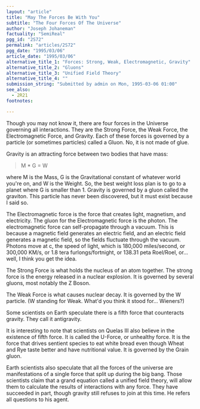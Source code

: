 ```yaml
---
layout: "article"
title: "May The Forces Be With You"
subtitle: "The Four Forces Of The Universe"
author: "Joseph Johaneman"
factuality: "SemiReal"
pgg_id: "2S72"
permalink: "articles/2S72"
pgg_date: "1995/03/06"
article_date: "1995/03/06"
alternative_title_1: "Forces: Strong, Weak, Electromagnetic, Gravity"
alternative_title_2: "Gluons"
alternative_title_3: "Unified Field Theory"
alternative_title_4: ""
submission_string: "Submitted by admin on Mon, 1995-03-06 01:00"
see_also:
  - 2R21
footnotes: 

---
```

<div>
<p>Though you may not know it, there are four forces in the Universe governing all interactions. They are the Strong Force, the Weak Force, the Electromagnetic Force, and Gravity. Each of these forces is governed by a particle (or sometimes particles) called a Gluon. No, it is not made of glue.</p>
<p>Gravity is an attracting force between two bodies that have mass:</p>
<blockquote>M * G = W</blockquote>
<p>where M is the Mass, G is the Gravitational constant of whatever world you're on, and W is the Weight. So, the best weight loss plan is to go to a planet where G is smaller than 1. Gravity is governed by a gluon called the graviton. This particle has never been discovered, but it must exist because I said so.</p>
<p>The Electromagnetic force is the force that creates light, magnetism, and electricity. The gluon for the Electromagnetic force is the photon. The electromagnetic force can self-propagate through a vacuum. This is because a magnetic field generates an electric field, and an electric field generates a magnetic field, so the fields fluctuate through the vacuum. Photons move at c, the speed of light, which is 180,000 miles/second, or 300,000 KM/s, or 1.8 tera furlongs/fortnight, or 138.31 peta Roel/Roel, or... well, I think you get the idea.</p>
<p>The Strong Force is what holds the nucleus of an atom together. The strong force is the energy released in a nuclear explosion. It is governed by several gluons, most notably the Z Boson.</p>
<p>The Weak Force is what causes nuclear decay. It is governed by the W particle. (W standing for Weak. What'd you think it stood for... Wieners?)</p>
<p>Some scientists on Earth speculate there is a fifth force that counteracts gravity. They call it antigravity.</p>
<p>It is interesting to note that scientists on Quelas III also believe in the existence of fifth force. It is called the U-Force, or unhealthy force. It is the force that drives sentient species to eat white bread even though Wheat and Rye taste better and have nutritional value. It is governed by the Grain gluon.</p>
<p>Earth scientists also speculate that all the forces of the universe are manifestations of a single force that split up during the big bang. Those scientists claim that a grand equation called a unified field theory, will allow them to calculate the results of interactions with any force. They have succeeded in part, though gravity still refuses to join at this time. He refers all questions to his agent.</p>
</div>
